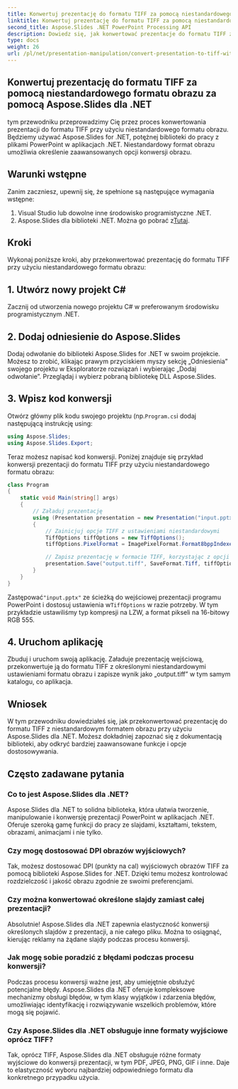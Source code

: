 ```yaml
---
title: Konwertuj prezentację do formatu TIFF za pomocą niestandardowego formatu obrazu
linktitle: Konwertuj prezentację do formatu TIFF za pomocą niestandardowego formatu obrazu
second_title: Aspose.Slides .NET PowerPoint Processing API
description: Dowiedz się, jak konwertować prezentacje do formatu TIFF z niestandardowymi ustawieniami obrazu przy użyciu Aspose.Slides dla .NET. Przewodnik krok po kroku z przykładami kodu.
type: docs
weight: 26
url: /pl/net/presentation-manipulation/convert-presentation-to-tiff-with-custom-image-format/
---
```


## Konwertuj prezentację do formatu TIFF za pomocą niestandardowego formatu obrazu za pomocą Aspose.Slides dla .NET

tym przewodniku przeprowadzimy Cię przez proces konwertowania prezentacji do formatu TIFF przy użyciu niestandardowego formatu obrazu. Będziemy używać Aspose.Slides for .NET, potężnej biblioteki do pracy z plikami PowerPoint w aplikacjach .NET. Niestandardowy format obrazu umożliwia określenie zaawansowanych opcji konwersji obrazu.

## Warunki wstępne

Zanim zaczniesz, upewnij się, że spełnione są następujące wymagania wstępne:

1. Visual Studio lub dowolne inne środowisko programistyczne .NET.
2.  Aspose.Slides dla biblioteki .NET. Można go pobrać z[Tutaj](https://downloads.aspose.com/slides/net).

## Kroki

Wykonaj poniższe kroki, aby przekonwertować prezentację do formatu TIFF przy użyciu niestandardowego formatu obrazu:

## 1. Utwórz nowy projekt C#

Zacznij od utworzenia nowego projektu C# w preferowanym środowisku programistycznym .NET.

## 2. Dodaj odniesienie do Aspose.Slides

Dodaj odwołanie do biblioteki Aspose.Slides for .NET w swoim projekcie. Możesz to zrobić, klikając prawym przyciskiem myszy sekcję „Odniesienia” swojego projektu w Eksploratorze rozwiązań i wybierając „Dodaj odwołanie”. Przeglądaj i wybierz pobraną bibliotekę DLL Aspose.Slides.

## 3. Wpisz kod konwersji

 Otwórz główny plik kodu swojego projektu (np.`Program.cs`i dodaj następującą instrukcję using:

```csharp
using Aspose.Slides;
using Aspose.Slides.Export;
```

Teraz możesz napisać kod konwersji. Poniżej znajduje się przykład konwersji prezentacji do formatu TIFF przy użyciu niestandardowego formatu obrazu:

```csharp
class Program
{
    static void Main(string[] args)
    {
        // Załaduj prezentację
        using (Presentation presentation = new Presentation("input.pptx"))
        {
            // Zainicjuj opcje TIFF z ustawieniami niestandardowymi
            TiffOptions tiffOptions = new TiffOptions();
            tiffOptions.PixelFormat = ImagePixelFormat.Format8bppIndexed;

            // Zapisz prezentację w formacie TIFF, korzystając z opcji niestandardowych
            presentation.Save("output.tiff", SaveFormat.Tiff, tiffOptions);
        }
    }
}
```

 Zastępować`"input.pptx"` ze ścieżką do wejściowej prezentacji programu PowerPoint i dostosuj ustawienia w`TiffOptions` w razie potrzeby. W tym przykładzie ustawiliśmy typ kompresji na LZW, a format pikseli na 16-bitowy RGB 555.

## 4. Uruchom aplikację

Zbuduj i uruchom swoją aplikację. Załaduje prezentację wejściową, przekonwertuje ją do formatu TIFF z określonymi niestandardowymi ustawieniami formatu obrazu i zapisze wynik jako „output.tiff” w tym samym katalogu, co aplikacja.

## Wniosek

W tym przewodniku dowiedziałeś się, jak przekonwertować prezentację do formatu TIFF z niestandardowym formatem obrazu przy użyciu Aspose.Slides dla .NET. Możesz dokładniej zapoznać się z dokumentacją biblioteki, aby odkryć bardziej zaawansowane funkcje i opcje dostosowywania.

## Często zadawane pytania

### Co to jest Aspose.Slides dla .NET?

Aspose.Slides dla .NET to solidna biblioteka, która ułatwia tworzenie, manipulowanie i konwersję prezentacji PowerPoint w aplikacjach .NET. Oferuje szeroką gamę funkcji do pracy ze slajdami, kształtami, tekstem, obrazami, animacjami i nie tylko.

### Czy mogę dostosować DPI obrazów wyjściowych?

Tak, możesz dostosować DPI (punkty na cal) wyjściowych obrazów TIFF za pomocą biblioteki Aspose.Slides for .NET. Dzięki temu możesz kontrolować rozdzielczość i jakość obrazu zgodnie ze swoimi preferencjami.

### Czy można konwertować określone slajdy zamiast całej prezentacji?

Absolutnie! Aspose.Slides dla .NET zapewnia elastyczność konwersji określonych slajdów z prezentacji, a nie całego pliku. Można to osiągnąć, kierując reklamy na żądane slajdy podczas procesu konwersji.

### Jak mogę sobie poradzić z błędami podczas procesu konwersji?

Podczas procesu konwersji ważne jest, aby umiejętnie obsłużyć potencjalne błędy. Aspose.Slides dla .NET oferuje kompleksowe mechanizmy obsługi błędów, w tym klasy wyjątków i zdarzenia błędów, umożliwiając identyfikację i rozwiązywanie wszelkich problemów, które mogą się pojawić.

### Czy Aspose.Slides dla .NET obsługuje inne formaty wyjściowe oprócz TIFF?

Tak, oprócz TIFF, Aspose.Slides dla .NET obsługuje różne formaty wyjściowe do konwersji prezentacji, w tym PDF, JPEG, PNG, GIF i inne. Daje to elastyczność wyboru najbardziej odpowiedniego formatu dla konkretnego przypadku użycia.